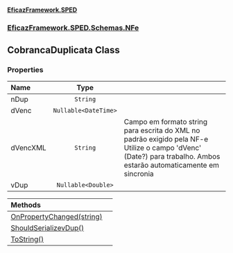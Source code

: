 #### [EficazFramework.SPED](EficazFrameworkSPED.md 'EficazFramework SPED')
### [EficazFramework.SPED.Schemas.NFe](EficazFramework.SPED.Schemas.NFe.md 'EficazFramework.SPED.Schemas.NFe')

## CobrancaDuplicata Class
### Properties

| Name | Type | |
| :--- | :---: | :--- |
| nDup | `String` |  |
| dVenc | `Nullable<DateTime>` |  |
| dVencXML | `String` | Campo em formato string para escrita do XML no padrão exigido pela NF-e            Utilize o campo 'dVenc' (Date?) para trabalho. Ambos estarão            automaticamente em sincronia |
| vDup | `Nullable<Double>` |  |

| Methods | |
| :--- | :--- |
| [OnPropertyChanged(string)](EficazFramework.SPED.Schemas.NFe/CobrancaDuplicata/OnPropertyChanged(string).md 'EficazFramework.SPED.Schemas.NFe.CobrancaDuplicata.OnPropertyChanged(string)') | |
| [ShouldSerializevDup()](EficazFramework.SPED.Schemas.NFe/CobrancaDuplicata/ShouldSerializevDup().md 'EficazFramework.SPED.Schemas.NFe.CobrancaDuplicata.ShouldSerializevDup()') | |
| [ToString()](EficazFramework.SPED.Schemas.NFe/CobrancaDuplicata/ToString().md 'EficazFramework.SPED.Schemas.NFe.CobrancaDuplicata.ToString()') | |
